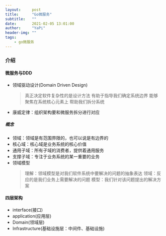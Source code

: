 ```yaml
---
layout:     post
title:      "Go微服务"
subtitle:   ""
date:       2021-02-05 13:01:00
author:     "YaPi"
header-img: ""
tags:
    - go微服务
---
```


### 介绍

#### 微服务与DDD

- 领域驱动设计(Domain Driven Design)
  > 真正决定软件复杂性的是设计方法
  > 有助于指导我们确定系统边界
  > 能够聚焦在系统核心元素上
  > 帮助我们拆分系统

- 康威定律：组织架构要和微服务拆分进行对应

##### 概念

- 领域：领域是有范围界限的，也可以说是有边界的
- 核心域：核心域是业务系统的核心价值
- 通用子域：所有子域的消费者，提供着通用服务
- 支撑子域：专注于业务系统的某一重要的业务
- 领域模型
  > 理解：领域模型是对我们软件系统中要解决的问题的抽象表达
  > 领域：反应的是我们业务上需要解决的问题
  > 模型：我们针对该问题提出的解决方案

#### 四层架构

- interface(接口)
- application(应用层)
- Domain(领域层)
- Infrastructure(基础设施层：中间件、基础设施)